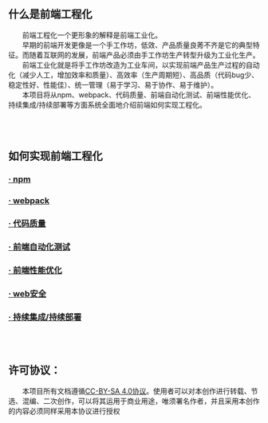 ## 什么是前端工程化
&emsp;&emsp;前端工程化一个更形象的解释是前端工业化。
<br/>
&emsp;&emsp;早期的前端开发更像是一个手工作坊，低效、产品质量良莠不齐是它的典型特征。而随着互联网的发展，前端产品必须由手工作坊生产转型升级为工业化生产。
<br/>
&emsp;&emsp;前端工业化就是将手工作坊改造为工业车间，以实现前端产品生产过程的自动化（减少人工，增加效率和质量）、高效率（生产周期短）、高品质（代码bug少、稳定性好、性能佳）、统一管理（易于学习、易于协作、易于维护）。
<br/>
&emsp;&emsp;本项目将从npm、webpack、代码质量、前端自动化测试、前端性能优化、持续集成/持续部署等方面系统全面地介绍前端如何实现工程化。
<br/>

<br/>
<br/>

## 如何实现前端工程化
### [· npm](https://github.com/jacksplwxy/npm)
### [· webpack](https://github.com/jacksplwxy/webpack)
### [· 代码质量](https://github.com/jacksplwxy/Good-Code)
### [· 前端自动化测试](https://github.com/jacksplwxy/AutoTest)
### [· 前端性能优化](https://github.com/jacksplwxy/FrontEndPerformanceOptimization)
### [· web安全](https://github.com/jacksplwxy/security)
### [· 持续集成/持续部署](https://github.com/jacksplwxy/CI-CD)


<br/>
<br/>

## 许可协议：
&emsp;&emsp;本项目所有文档遵循[CC-BY-SA 4.0协议](https://creativecommons.org/licenses/by-sa/4.0/deed.zh)。使用者可以对本创作进行转载、节选、混编、二次创作，可以将其运用于商业用途，唯须署名作者，并且采用本创作的内容必须同样采用本协议进行授权





